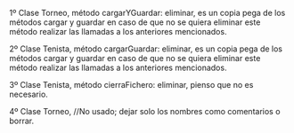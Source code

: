 1º Clase Torneo, método cargarYGuardar: eliminar, es un copia pega de los métodos cargar y guardar en caso de que no se quiera eliminar este método realizar las llamadas a los anteriores mencionados.

2º Clase Tenista, método cargarGuardar: eliminar, es un copia pega de los métodos cargar y guardar en caso de que no se quiera eliminar este método realizar las llamadas a los anteriores mencionados.

3º Clase Tenista, método cierraFichero: eliminar, pienso que no es necesario.

4º Clase Torneo, //No usado; dejar solo los nombres como comentarios o borrar.
